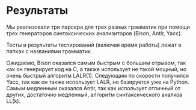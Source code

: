 # Результаты
Мы реализовали три парсера для трех разных грамматик при помощи трех генераторов синтаксических анализиторов (Bison, Antlr, Yacc). 

Тесты и результаты тестирований (включая время работы) лежат в папках с названиями грамматик. 

Ожидаемо, Bison оказался самым быстрым с большим отрывом, так как он генерирует код на С, а также использует не такой мощный, но очень быстрый алгоритм LALR(1). Следующим по скорости получился Yacc, так как он также использует LALR, но базируется уже на Python. Самым медленным оказался Antlr, так как использует отличный от других, достаточно медленный, алгоритм синтаксического анализа LL(k).

